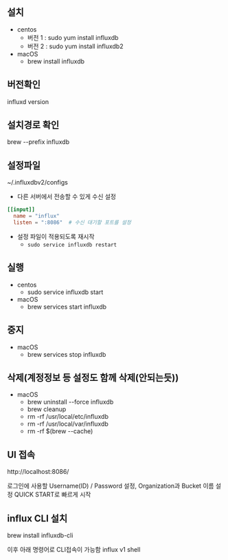## 설치
- centos
	- 버전 1 : sudo yum install influxdb
	- 버전 2 : sudo yum install influxdb2
- macOS
	- brew install influxdb

## 버전확인
influxd version

## 설치경로 확인
brew --prefix influxdb

## 설정파일
~/.influxdbv2/configs
- 다른 서버에서 전송할 수 있게 수신 설정
```toml
[[input]]
  name = "influx"
  listen = ":8086"  # 수신 대기할 포트를 설정
```
- 설정 파일이 적용되도록 재시작
	- `sudo service influxdb restart`

## 실행
- centos
	- sudo service influxdb start
- macOS
	- brew services start influxdb

## 중지
- macOS
	- brew services stop influxdb

## 삭제(계정정보 등 설정도 함께 삭제(안되는듯))
- macOS
	- brew uninstall --force influxdb
	- brew cleanup
	- rm -rf /usr/local/etc/influxdb
	- rm -rf /usr/local/var/influxdb
	- rm -rf $(brew --cache)

## UI 접속
http://localhost:8086/

로그인에 사용할 Username(ID) / Password 설정, Organization과 Bucket 이름 설정
QUICK START로 빠르게 시작

## influx CLI 설치
brew install influxdb-cli

이후 아래 명령어로 CLI접속이 가능함
influx v1 shell












